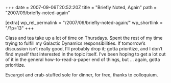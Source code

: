 +++
date = 2007-09-06T20:52:20Z
title = "Briefly Noted, Again"
path = "2007/09/briefly-noted-again"

[extra]
wp_rel_permalink = "/2007/09/briefly-noted-again/"
wp_shortlink = "/?p=13"
+++

Class and tea take up a lot of time on Thursdays. Spent the rest of my time
trying to fulfill my Galactic Dynamics responsibilities. If tomorrow’s
discussion isn’t really good, I’ll probably drop it; gotta prioritize, and I
don’t find myself that interested in the topic itself. I’ve been hoping to get
a lot out of it in the general how-to-read-a-paper end of things, but … again,
gotta prioritize.

Escargot and crab-stuffed sole for dinner, for free, thanks to colloquium.
